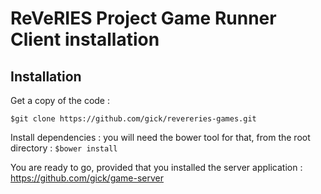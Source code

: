 # ReVeRIES Project Game Runner Client installation

## Installation

Get a copy of the code : 

`$git clone https://github.com/gick/revereries-games.git`

Install dependencies : you will need the bower tool for that, from the root directory :
`$bower install` 

You are ready to go, provided that you installed the server application : <https://github.com/gick/game-server>



